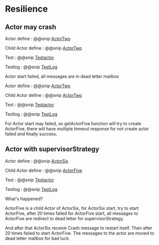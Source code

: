 # Resilience 

## Actor may crash

Actor define
: @@snip [ActorTwo](/src/main/scala/akkadesign/advance/ActorFive.scala)

Child Actor define
: @@snip [ActorTwo](/src/main/scala/akkadesign/start/ActorTwo.scala)

Test
: @@snip [Testactor](/src/main/scala/akkadesign/test/TestActorFive.scala)

Testlog
: @@snip [TestLog](../log/result5.log)

Actor start failed, all messages are in dead letter mailbox

Actor define
: @@snip [ActorTwo](/src/main/scala/akkadesign/advance/ActorFive.scala)

Child Actor define
: @@snip [ActorTwo](/src/main/scala/akkadesign/start/ActorTwo.scala)

Test
: @@snip [Testactor](/src/main/scala/akkadesign/test/TestActorFive2.scala)

Testlog
: @@snip [TestLog](../log/result5.2.log)


For Actor start may failed, so getActorFive function will try to create ActorFive, 
there will have multiple timeout response for not create actor failed and finally success.

##  Actor with supervisorStrategy

Actor define
: @@snip [ActorSix](/src/main/scala/akkadesign/advance/ActorSix.scala)

Child Actor define
: @@snip [ActorFive](/src/main/scala/akkadesign/advance/ActorFive.scala)

Test
: @@snip [Testactor](/src/main/scala/akkadesign/test/TestActorSix.scala)

Testlog
: @@snip [TestLog](../log/result6.1.log)


What's happened?

ActorFive is a child Actor of ActorSix, for ActorSix start, try to start ActorFive, after 20 times failed for ActorFive
 start, all messages to ActorFive are redirect to dead letter for supervisorStrategy. 

And after that ActorSix receive Crash message to restart itself. Then after 20 times failed to start ActorFive. 
The messages to the actor are moved to dead letter mailbox for bad luck.